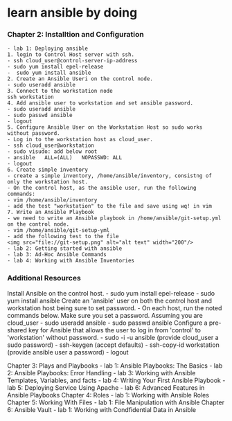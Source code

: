 # learn ansible by doing
### Chapter 2: Installtion and Configuration
    - lab 1: Deploying ansible
    1. login to Control Host server with ssh.
    - ssh cloud_user@control-server-ip-address
    - sudo yum install epel-release
    -  sudo yum install ansible
    2. Create an Ansible Useri on the control node.
    - sudo useradd ansible
    3. Connect to the workstation node
    ssh workstation
    4. Add ansible user to workstation and set ansible password.
    - sudo useradd ansible
    - sudo passwd ansible
    - logout
    5. Configure Ansible User on the Workstation Host so sudo works without password.
    - Log in to the workstation host as cloud_user.
    - ssh cloud_user@workstation
    - sudo visudo: add below root
    - ansible   ALL=(ALL)   NOPASSWD: ALL
    - logout
    6. Create simple inventory
    - create a simple inventory, /home/ansible/inventory, consistng of only the workstation host.
    - On the control host, as the ansible user, run the following commands:
    - vim /home/ansible/inventory
    - add the test "workstation" to the file and save using wq! in vim
    7. Write an Ansible Playbook
    - we need to write an Ansible playbook in /home/ansible/git-setup.yml on the control node.
    - vim /home/ansible/git-setup-yml
    - add the following test to the file 
    <img src="file://git-setup.png" alt="alt text" width="200"/>
    - lab 2: Getting started with ansible
    - lab 3: Ad-Hoc Ansible Commands
    - lab 4: Working with Ansible Inventories

### Additional Resources
Install Ansible on the control host.
    - sudo yum install epel-release
    - sudo yum install ansible
Create an 'ansible' user on both the control host and workstation host being sure to set password.
    - On each host, run the noted commands below. Make sure you set a password. Assuming you are cloud_user
    - sudo useradd ansible
    - sudo passwd ansible
Configure a pre-shared key for Ansible that allows the user to log in from 'control' to 'workstation' without password. 
    - sudo -i -u ansible (provide cloud_user a sudo password)
    - ssh-keygen (accept defaults)
    - ssh-copy-id workstation (provide ansible user a password)
    - logout

Chapter 3: Plays and Playbooks
    - lab 1: Ansible Playbooks: The Basics
    - lab 2: Ansible Playbooks: Error Handling
    - lab 3: Working with Ansible Templates, Variables, and facts
    - lab 4: Writing Your First Ansible Playbook
    - lab 5: Deploying Service Using Apache
    - lab 6: Advanced Features in Ansible Playbooks
Chapter 4: Roles
    - lab 1: Working with Ansible Roles
Chapter 5: Working With Files
    - lab 1: File Manipulation with Ansible
Chapter 6: Ansible Vault
    - lab 1: Working with Condfidential Data in Ansible